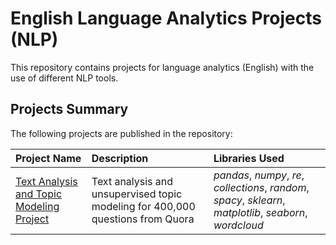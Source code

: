 # English Language Analytics Projects (NLP)

This repository contains projects for language analytics (English) with the use of different NLP tools.

## Projects Summary

The following projects are published in the repository:

| Project Name | Description | Libraries Used | 
| :---------------------- | :---------------------- | :---------------------- |
| [Text Analysis and Topic Modeling Project](quora_clustering) | Text analysis and unsupervised topic modeling for 400,000 questions from Quora | *pandas*, *numpy*, *re*, *collections*, *random*, *spacy*, *sklearn*, *matplotlib*, *seaborn*, *wordcloud* |